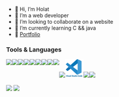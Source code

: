 - 👋 Hi, I’m Holat
- 👀 I’m a web developer
- 🤝 I’m looking to collaborate on a website
- 🌱 I’m currently learning C && java
- 💼 <a href="https://holat.github.io/portfolio/" target="_blank" rel="noopener noreferrer">Portfolio<a/>

<h3>Tools & Languages</h3>
<div style="display: flex">
<img height=50 src="https://cdn.jsdelivr.net/gh/devicons/devicon/icons/html5/html5-original.svg" /><img height=50 src="https://cdn.jsdelivr.net/gh/devicons/devicon/icons/css3/css3-original.svg" /><img height=50 src="https://icongr.am/devicon/javascript-original.svg?size=128&color=currentColor"/><img height=50 src="https://cdn.jsdelivr.net/gh/devicons/devicon/icons/git/git-plain.svg"/><img height=50 src="https://icongr.am/devicon/github-original.svg?size=128&color=ffffff"/><img height=50 src="https://icongr.am/devicon/c-line.svg?size=128&color=ffffff"/><img height=50 src="https://icongr.am/devicon/firefox-plain.svg?size=128&color=ffffff"/><img height=50 src="https://icongr.am/devicon/linux-plain.svg?size=128&color=ffffff"/><img height=50 src="https://icongr.am/devicon/sass-original.svg?size=128&color=bb3d00"/><mg height=50 src="https://icongr.am/devicon/ubuntu-plain.svg?size=128&color=bb3d00"/><img height=50 src="https://icongr.am/devicon/vim-original.svg?size=128&color=bb3d00"/><img height=50 src="https://raw.githubusercontent.com/devicons/devicon/1119b9f84c0290e0f0b38982099a2bd027a48bf1/icons/vscode/vscode-original-wordmark.svg"/><img height=50 src="https://cdn.jsdelivr.net/gh/devicons/devicon/icons/ubuntu/ubuntu-plain.svg"/><img height=50 src="https://cdn.jsdelivr.net/gh/devicons/devicon/icons/java/java-original.svg"/>
</div>
<br/>
<img src="https://github-readme-stats.vercel.app/api?username=Holat&show_icons=true&theme=dark"/>
<img src="https://github-readme-stats.vercel.app/api/top-langs?username=Holat&show_icons=true&theme=dark"/>
<!---
Holat/Holat is a ✨ special ✨ repository because its `README.md` (this file) appears on your GitHub profile.
You can click the Preview link to take a look at your changes.
--->
